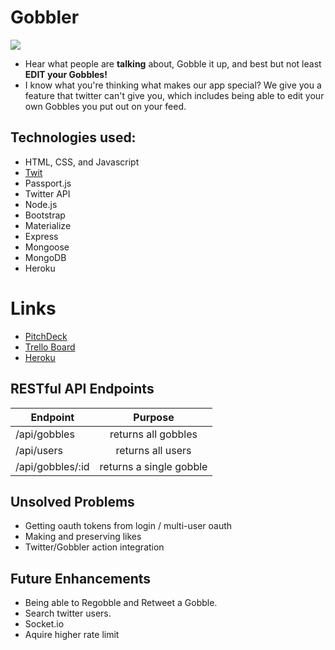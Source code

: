 # Gobbler

![](https://i.imgur.com/TFHFCPs.png)

* Hear what people are **talking** about, Gobble it up, and best but not least **EDIT your Gobbles!**
* I know what you're thinking what makes our app special? We give you a feature that twitter can't give you, which includes being able to edit your own Gobbles you put out on your feed.


## Technologies used:
* HTML, CSS, and Javascript
* [Twit](https://github.com/ttezel/twit)
* Passport.js
* Twitter API
* Node.js
* Bootstrap
* Materialize
* Express
* Mongoose
* MongoDB
* Heroku

# Links
* [PitchDeck](https://docs.google.com/presentation/d/1QLT0XjC2glTM7SR3hSHRJo-ku6IO8q_o8ifskjvxZc8/edit#slide=id.p)
* [Trello Board](https://trello.com/b/qEYRYeiv/wdi-gobbler)
* [Heroku](http://wdi-gobbler.herokuapp.com/)


## RESTful API Endpoints
| Endpoint          | Purpose                  |
| -------------     |:-------------:           |
| /api/gobbles      | returns all gobbles      |
| /api/users        | returns all users        |
| /api/gobbles/:id  | returns a single gobble  |

## Unsolved Problems 
* Getting oauth tokens from login / multi-user oauth
* Making and preserving likes
* Twitter/Gobbler action integration


## Future Enhancements
* Being able to Regobble and Retweet a Gobble.
* Search twitter users.
* Socket.io
* Aquire higher rate limit
